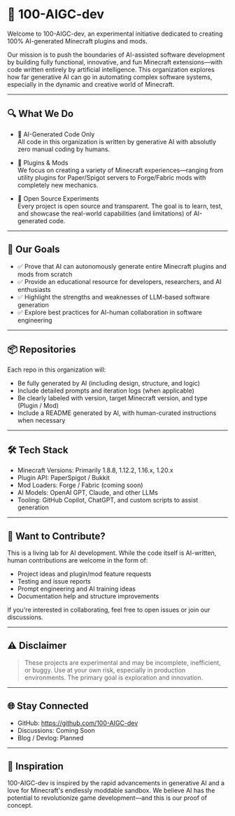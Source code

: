 # 💯 100-AIGC-dev

Welcome to 100-AIGC-dev, an experimental initiative dedicated to creating 100% AI-generated Minecraft plugins and mods.

Our mission is to push the boundaries of AI-assisted software development by building fully functional, innovative, and fun Minecraft extensions—with code written entirely by artificial intelligence. This organization explores how far generative AI can go in automating complex software systems, especially in the dynamic and creative world of Minecraft.

---

## 🔍 What We Do

- 🧠 AI-Generated Code Only  
  All code in this organization is written by generative AI with absolutly zero manual coding by humans.

- 🧩 Plugins & Mods  
  We focus on creating a variety of Minecraft experiences—ranging from utility plugins for Paper/Spigot servers to Forge/Fabric mods with completely new mechanics.

- 🧪 Open Source Experiments  
  Every project is open source and transparent. The goal is to learn, test, and showcase the real-world capabilities (and limitations) of AI-generated code.

---

## 🚀 Our Goals

- ✅ Prove that AI can autonomously generate entire Minecraft plugins and mods from scratch  
- ✅ Provide an educational resource for developers, researchers, and AI enthusiasts  
- ✅ Highlight the strengths and weaknesses of LLM-based software generation  
- ✅ Explore best practices for AI-human collaboration in software engineering  

---

## 📦 Repositories

Each repo in this organization will:

- Be fully generated by AI (including design, structure, and logic)  
- Include detailed prompts and iteration logs (when applicable)  
- Be clearly labeled with version, target Minecraft version, and type (Plugin / Mod)  
- Include a README generated by AI, with human-curated instructions when necessary  

---

## 🛠️ Tech Stack

- Minecraft Versions: Primarily 1.8.8, 1.12.2, 1.16.x, 1.20.x  
- Plugin API: PaperSpigot / Bukkit  
- Mod Loaders: Forge / Fabric (coming soon)  
- AI Models: OpenAI GPT, Claude, and other LLMs  
- Tooling: GitHub Copilot, ChatGPT, and custom scripts to assist generation  

---

## 🙋 Want to Contribute?

This is a living lab for AI development. While the code itself is AI-written, human contributions are welcome in the form of:

- Project ideas and plugin/mod feature requests  
- Testing and issue reports  
- Prompt engineering and AI training ideas  
- Documentation help and structure improvements  

If you're interested in collaborating, feel free to open issues or join our discussions.

---

## ⚠️ Disclaimer

> These projects are experimental and may be incomplete, inefficient, or buggy. Use at your own risk, especially in production environments. The primary goal is exploration and innovation.

---

## 🌐 Stay Connected

- GitHub: https://github.com/100-AIGC-dev  
- Discussions: Coming Soon  
- Blog / Devlog: Planned  

---

## 🧠 Inspiration

100-AIGC-dev is inspired by the rapid advancements in generative AI and a love for Minecraft's endlessly moddable sandbox. We believe AI has the potential to revolutionize game development—and this is our proof of concept.
